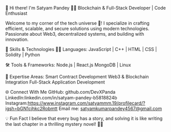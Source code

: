 
👋 Hi there! I'm Satyam Pandey 👨‍💻
Blockchain & Full-Stack Developer | Code Enthusiast

Welcome to my corner of the tech universe 🌌! I specialize in crafting efficient, scalable, and secure solutions using modern technologies. Passionate about Web3, decentralized systems, and building with innovation.



🚀 Skills & Technologies
👨‍💻 Languages:
JavaScript | C++ | HTML | CSS | Solidity | Python

🛠️ Tools & Frameworks:
Node.js | React.js
MongoDB | Linux

🌟 Expertise Areas:
Smart Contract Development
Web3 & Blockchain Integration
Full-Stack Application Development

🌐 Connect With Me
GitHub: github.com/DevXPanda
LinkedIn:linkedin.com/in/satyam-pandey-b5818824b
Instagram:https://www.instagram.com/satyammm.19/profilecard/?igsh=bGN1cjhkc2Robmtt
Email me: satyamkumarpandey4567@gmail.com


💡 Fun Fact
I believe that every bug has a story, and solving it is like writing the last chapter in a thrilling mystery novel! 🕵️‍♂️

